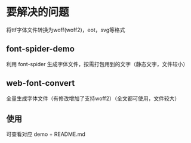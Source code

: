# 要解决的问题
将ttf字体文件转换为woff(woff2)，eot，svg等格式

## font-spider-demo
利用 font-spider 生成字体文件，按需打包用到的文字（静态文字，文件较小）

## web-font-convert
全量生成字体文件（有修改增加了支持woff2）（全文都可使用，文件较大）

## 使用
可查看对应 demo + README.md